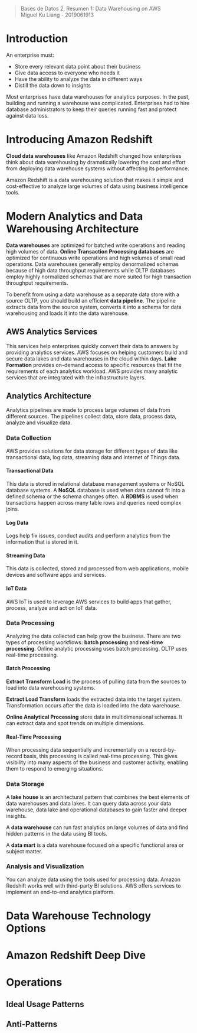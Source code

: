 > Bases de Datos 2, Resumen 1: Data Warehousing on AWS  
> Miguel Ku Liang - 2019061913

# Introduction

An enterprise must:

* Store every relevant data point about their business
* Give data access to everyone who needs it
* Have the ability to analyze the data in different ways
* Distill the data down to insights

Most enterprises have data warehouses for analytics purposes. In the past, building and running a warehouse was complicated. Enterprises had to hire database administrators to keep their queries running fast and protect against data loss.

# Introducing Amazon Redshift

**Cloud data warehouses** like Amazon Redshift changed how enterprises think about data warehousing by dramatically lowering the cost and effort from deploying data warehouse systems without affecting its performance.

Amazon Redshift is a data warehousing solution that makes it simple and cost-effective to analyze large volumes of data using business intelligence tools.

# Modern Analytics and Data Warehousing Architecture

**Data warehouses** are optimized for batched write operations and reading high volumes of data. **Online Transaction Processing databases** are optimized for continuous write operations and high volumes of small read operations. Data warehouses generally employ denormalized schemas because of high data throughput requirements while OLTP databases employ highly normalized schemas that are more suited for high transaction throughput requirements.

To benefit from using a data warehouse as a separate data store with a source OLTP, you should build an efficient **data pipeline**. The pipeline extracts data from the source system, converts it into a schema for data warehousing and loads it into the data warehouse.

## AWS Analytics Services

This services help enterprises quickly convert their data to answers by providing analytics services. AWS focuses on helping customers build and secure data lakes and data warehouses in the cloud within days. **Lake Formation** provides on-demand access to specific resources that fit the requirements of each analytics workload. AWS provides many analytic services that are integrated with the infrastructure layers.

## Analytics Architecture

Analytics pipelines are made to process large volumes of data from different sources. The pipelines collect data, store data, process data, analyze and visualize data.

### Data Collection

AWS provides solutions for data storage for different types of data like transactional data, log data, streaming data and Internet of Things data.

#### Transactional Data

This data is stored in relational database management systems or NoSQL database systems. A **NoSQL** database is used when data cannot fit into a defined schema or the schema changes often. A **RDBMS** is used when transactions happen across many table rows and queries need complex joins.

#### Log Data

Logs help fix issues, conduct audits and perform analytics from the information that is stored in it.

#### Streaming Data

This data is collected, stored and processed from web applications, mobile devices and software apps and services.

#### IoT Data

AWS IoT is used to leverage AWS services to build apps that gather, process, analyze and act on IoT data.

### Data Processing

Analyzing the data collected can help grow the business. There are two types of processing workflows: **batch processing** and **real-time processing**. Online analytic processing uses batch processing. OLTP uses real-time processing.

#### Batch Processing

**Extract Transform Load** is the process of pulling data from the sources to load into data warehousing systems.

**Extract Load Transform** loads the extracted data into the target system. Transformation occurs after the data is loaded into the data warehouse.

**Online Analytical Processing** store data in multidimensional schemas. It can extract data and spot trends on multiple dimensions.

#### Real-Time Processing

When processing data sequentially and incrementally on a record-by-record basis, this processing is called real-time processing. This gives visibility into many aspects of the business and customer activity, enabling them to respond to emerging situations.

### Data Storage

A **lake house** is an architectural pattern that combines the best elements of data warehouses and data lakes. It can query data across your data warehouse, data lake and operational databases to gain faster and deeper insights.

A **data warehouse** can run fast analytics on large volumes of data and find hidden patterns in the data using BI tools.

A **data mart** is a data warehouse focused on a specific functional area or subject matter.

### Analysis and Visualization

You can analyze data using the tools used for processing data. Amazon Redshift works well with third-party BI solutions. AWS offers services to implement an end-to-end analytics platform.

# Data Warehouse Technology Options

# Amazon Redshift Deep Dive

# Operations

## Ideal Usage Patterns

## Anti-Patterns